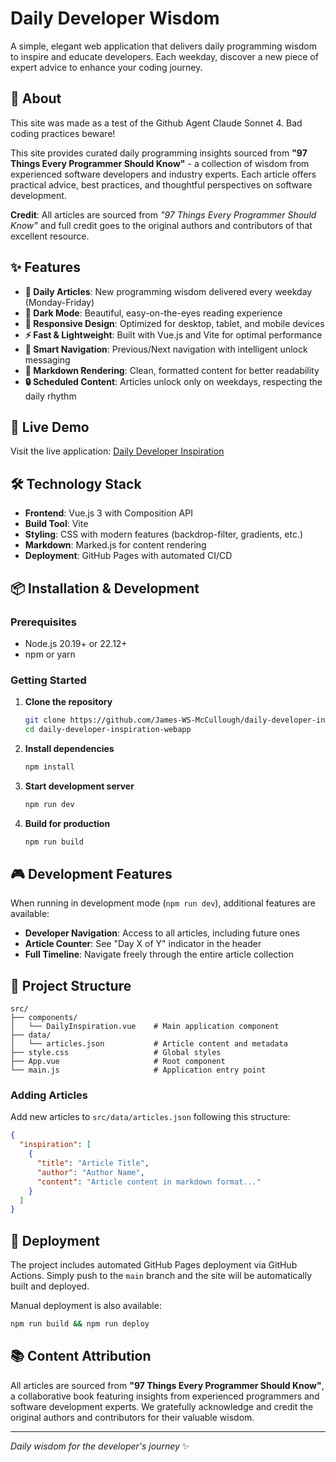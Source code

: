 # Daily Developer Wisdom

A simple, elegant web application that delivers daily programming wisdom to inspire and educate developers. Each weekday, discover a new piece of expert advice to enhance your coding journey.

## 🎯 About

This site was made as a test of the Github Agent Claude Sonnet 4.
Bad coding practices beware!

This site provides curated daily programming insights sourced from **"97 Things Every Programmer Should Know"** - a collection of wisdom from experienced software developers and industry experts. Each article offers practical advice, best practices, and thoughtful perspectives on software development.

**Credit**: All articles are sourced from *"97 Things Every Programmer Should Know"* and full credit goes to the original authors and contributors of that excellent resource.

## ✨ Features

- **📅 Daily Articles**: New programming wisdom delivered every weekday (Monday-Friday)
- **🌙 Dark Mode**: Beautiful, easy-on-the-eyes reading experience
- **📱 Responsive Design**: Optimized for desktop, tablet, and mobile devices
- **⚡ Fast & Lightweight**: Built with Vue.js and Vite for optimal performance
- **🧭 Smart Navigation**: Previous/Next navigation with intelligent unlock messaging
- **📖 Markdown Rendering**: Clean, formatted content for better readability
- **🔒 Scheduled Content**: Articles unlock only on weekdays, respecting the daily rhythm

## 🚀 Live Demo

Visit the live application: [Daily Developer Inspiration](https://james-ws-mccullough.github.io/daily-developer-inspiration-webapp/)

## 🛠 Technology Stack

- **Frontend**: Vue.js 3 with Composition API
- **Build Tool**: Vite
- **Styling**: CSS with modern features (backdrop-filter, gradients, etc.)
- **Markdown**: Marked.js for content rendering
- **Deployment**: GitHub Pages with automated CI/CD

## 📦 Installation & Development

### Prerequisites
- Node.js 20.19+ or 22.12+
- npm or yarn

### Getting Started

1. **Clone the repository**
   ```bash
   git clone https://github.com/James-WS-McCullough/daily-developer-inspiration-webapp.git
   cd daily-developer-inspiration-webapp
   ```

2. **Install dependencies**
   ```bash
   npm install
   ```

3. **Start development server**
   ```bash
   npm run dev
   ```

4. **Build for production**
   ```bash
   npm run build
   ```

## 🎮 Development Features

When running in development mode (`npm run dev`), additional features are available:

- **Developer Navigation**: Access to all articles, including future ones
- **Article Counter**: See "Day X of Y" indicator in the header
- **Full Timeline**: Navigate freely through the entire article collection

## 📁 Project Structure

```
src/
├── components/
│   └── DailyInspiration.vue    # Main application component
├── data/
│   └── articles.json           # Article content and metadata
├── style.css                   # Global styles
├── App.vue                     # Root component
└── main.js                     # Application entry point
```

### Adding Articles
Add new articles to `src/data/articles.json` following this structure:

```json
{
  "inspiration": [
    {
      "title": "Article Title",
      "author": "Author Name",
      "content": "Article content in markdown format..."
    }
  ]
}
```

## 🚀 Deployment

The project includes automated GitHub Pages deployment via GitHub Actions. Simply push to the `main` branch and the site will be automatically built and deployed.

Manual deployment is also available:
```bash
npm run build && npm run deploy
```

## 📚 Content Attribution

All articles are sourced from **"97 Things Every Programmer Should Know"**, a collaborative book featuring insights from experienced programmers and software development experts. We gratefully acknowledge and credit the original authors and contributors for their valuable wisdom.

---

*Daily wisdom for the developer's journey* ✨
